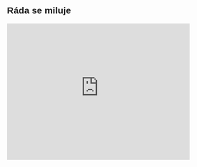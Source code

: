 
<html>
<head>
  <style type="text/css">
body    {text-indent: 0px; margin-left: 230px; margin-top: 50px; font-family: Helvetica;}
</style>
</head>
<body>
<h2>Ráda se miluje</h2>
<iframe width="420" height="315" src="https://www.youtube.com/embed/WCoPysFfhz4" frameborder="0" allowfullscreen></iframe>
  </body>
</html>
